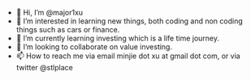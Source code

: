 - 👋 Hi, I’m @major1xu
- 👀 I’m interested in learning new things, both coding and non coding things such as cars or finance.
- 🌱 I’m currently learning investing which is a life time journey.
- 💞️ I’m looking to collaborate on value investing.
- 📫 How to reach me via email minjie dot xu at gmail dot com, or via twitter @stlplace

<!---
major1xu/major1xu is a ✨ special ✨ repository because its `README.md` (this file) appears on your GitHub profile.
You can click the Preview link to take a look at your changes.
--->

